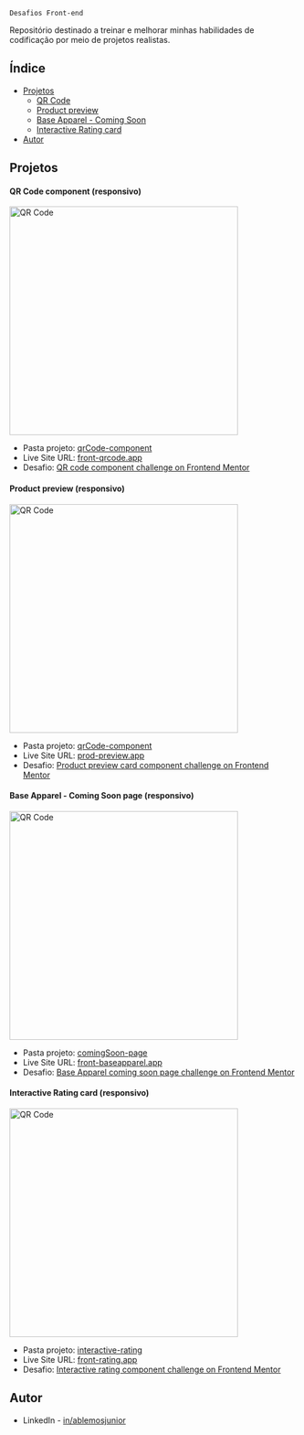 	Desafios Front-end 

Repositório destinado a treinar e melhorar minhas habilidades de codificação por meio de projetos realistas.

## Índice

- [Projetos](#projetos)
	- [QR Code](#qrcode)
	- [Product preview](#productview)
	- [Base Apparel - Coming Soon](#ba-comingsoon)
	- [Interactive Rating card](#interactive-rating)
- [Autor](#autor)

## Projetos

<div id='qrcode'/>

#### QR Code component (responsivo)

<img src="https://user-images.githubusercontent.com/89210954/210650363-2f073e8d-02e4-4d81-a89b-c5f1acf43b85.png" alt="QR Code" width="400"/>

- Pasta projeto: [qrCode-component](https://github.com/ablemosjr/front-challenges/tree/main/qrCode-component)
- Live Site URL: [front-qrcode.app](https://front-qrcode.netlify.app/)
- Desafio: [QR code component challenge on Frontend Mentor](https://www.frontendmentor.io/challenges/qr-code-component-iux_sIO_H)


<div id='productview'/>

#### Product preview (responsivo)

<img src="https://user-images.githubusercontent.com/89210954/211119819-e4d80b09-570f-41d1-b23a-5467c0368673.png" alt="QR Code" width="400"/>

- Pasta projeto: [qrCode-component](https://github.com/ablemosjr/front-challenges/tree/main/product-card)
- Live Site URL: [prod-preview.app](https://prod-preview.netlify.app/)
- Desafio: [Product preview card component challenge on Frontend Mentor](https://www.frontendmentor.io/challenges/product-preview-card-component-GO7UmttRfa)


<div id='ba-comingsoon'/>

#### Base Apparel - Coming Soon page (responsivo)

<img src="https://user-images.githubusercontent.com/89210954/211890458-1cc709a7-55ae-4624-b32c-907b36c9baee.png" alt="QR Code" width="400"/>

- Pasta projeto: [comingSoon-page](https://github.com/ablemosjr/front-challenges/tree/main/comingSoon-page)
- Live Site URL: [front-baseapparel.app](https://front-baseapparel.netlify.app/)
- Desafio: [Base Apparel coming soon page challenge on Frontend Mentor](https://www.frontendmentor.io/challenges/base-apparel-coming-soon-page-5d46b47f8db8a7063f9331a0)


<div id='interactive-rating'/>

#### Interactive Rating card (responsivo)

<img src="https://user-images.githubusercontent.com/89210954/212169009-86fc3e20-95bd-47c0-a5eb-6fcffa24f07b.png" alt="QR Code" width="400"/>

- Pasta projeto: [interactive-rating](https://github.com/ablemosjr/front-challenges/tree/main/interactive-rating)
- Live Site URL: [front-rating.app](https://front-rating.netlify.app/)
- Desafio: [Interactive rating component challenge on Frontend Mentor](https://www.frontendmentor.io/challenges/interactive-rating-component-koxpeBUmI)

## Autor

- LinkedIn - [in/ablemosjunior](https://www.linkedin.com/in/ablemosjunior/)
